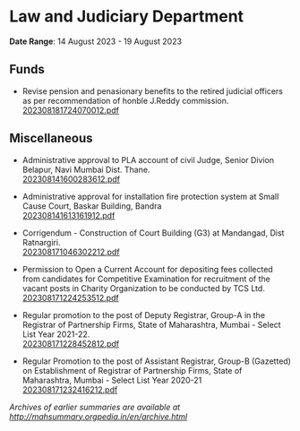 # Law and Judiciary Department

**Date Range**: 14 August 2023 - 19 August 2023


## Funds
- Revise pension and penasionary benefits to the retired judicial officers as per recommendation of honble J.Reddy commission.\
  [202308181724070012.pdf](https://gr.maharashtra.gov.in/Site/Upload/Government%20Resolutions/English/202308181724070012.pdf)

## Miscellaneous
- Administrative approval to PLA account of civil Judge, Senior Divion Belapur, Navi Mumbai Dist. Thane.\
  [202308141600283612.pdf](https://gr.maharashtra.gov.in/Site/Upload/Government%20Resolutions/English/202308141600283612.pdf)

- Administrative approval for installation fire protection system at Small Cause Court, Baskar Building, Bandra\
  [202308141613161912.pdf](https://gr.maharashtra.gov.in/Site/Upload/Government%20Resolutions/English/202308141613161912.pdf)

- Corrigendum - Construction of Court Building (G3) at Mandangad, Dist Ratnargiri.\
  [202308171046302212.pdf](https://gr.maharashtra.gov.in/Site/Upload/Government%20Resolutions/English/202308171046302212.pdf)

- Permission to Open a Current Account for depositing fees collected from candidates for Competitive Examination for recruitment of the vacant posts in Charity Organization to be conducted by TCS Ltd.\
  [202308171224253512.pdf](https://gr.maharashtra.gov.in/Site/Upload/Government%20Resolutions/English/202308171224253512.pdf)

- Regular promotion to the post of Deputy Registrar, Group-A in the Registrar of Partnership Firms, State of Maharashtra, Mumbai - Select List Year 2021-22.\
  [202308171228452812.pdf](https://gr.maharashtra.gov.in/Site/Upload/Government%20Resolutions/English/202308171228452812.pdf)

- Regular Promotion to the post of Assistant Registrar, Group-B (Gazetted) on Establishment of Registrar of Partnership Firms, State of Maharashtra, Mumbai - Select List Year 2020-21\
  [202308171232416212.pdf](https://gr.maharashtra.gov.in/Site/Upload/Government%20Resolutions/English/202308171232416212.pdf)


*Archives of earlier summaries are available at http://mahsummary.orgpedia.in/en/archive.html*